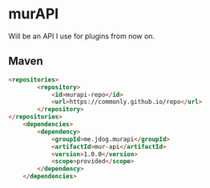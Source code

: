 # murAPI
Will be an API I use for plugins from now on.
## Maven
```HTML
<repositories>
        <repository>
            <id>murapi-repo</id>
            <url>https://commonly.github.io/repo</url>
        </repository>
</repositories>
    <dependencies>
        <dependency>
            <groupId>me.jdog.murapi</groupId>
            <artifactId>mur-api</artifactId>
            <version>1.0.0</version>
            <scope>provided</scope>
        </dependency>
    </dependencies>
```
